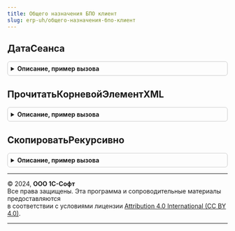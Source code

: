 ```yaml
---
title: Общего назначения БПО клиент
slug: erp-uh/общего-назначения-бпо-клиент
---
```



## ДатаСеанса
<details style="margin: 1em 0; padding: 0.5em; border: 1px solid #ccc; border-radius: 6px;">

<summary style="font-weight: bold; cursor: pointer;">Описание, пример вызова</summary>

```bsl

// Возвращает текущую дату, происходит обращение к серверу, для получения точной даты.
//
// Возвращаемое значение:
//  Дата - текущая дата сеанса.
//
Функция ДатаСеанса() Экспорт
```

Пример вызова
```bsl
Результат = ОбщегоНазначенияБПОКлиент.ДатаСеанса() 
```
</details>

## ПрочитатьКорневойЭлементXML
<details style="margin: 1em 0; padding: 0.5em; border: 1px solid #ccc; border-radius: 6px;">

<summary style="font-weight: bold; cursor: pointer;">Описание, пример вызова</summary>

```bsl

// Функция читает корневой элемент XML.
//
// Параметры:
//  СтрокаXML - Строка - XML строка.
//
// Возвращаемое значение:
//  Структура
//
Функция ПрочитатьКорневойЭлементXML(СтрокаXML) Экспорт
```

Пример вызова
```bsl
Результат = ОбщегоНазначенияБПОКлиент.ПрочитатьКорневойЭлементXML(СтрокаXML) 
```
</details>

## СкопироватьРекурсивно
<details style="margin: 1em 0; padding: 0.5em; border: 1px solid #ccc; border-radius: 6px;">

<summary style="font-weight: bold; cursor: pointer;">Описание, пример вызова</summary>

```bsl

// Создает полную копию структуры, соответствия, массива, списка или таблицы значений, рекурсивно,
// с учетом типов дочерних элементов. При этом содержимое значений объектных типов
// (СправочникОбъект, ДокументОбъект и т.п.) не копируются, а возвращаются ссылки на исходный объект.
//
// Параметры:
//  Источник - Структура
//           - ФиксированнаяСтруктура
//           - Соответствие
//           - ФиксированноеСоответствие
//           - Массив
//           - ФиксированныйМассив
//           - СписокЗначений - объект, который необходимо скопировать.
//  ФиксироватьДанные - Булево       - если Истина - фиксировать, если Ложь - снять фиксацию.
//                    - Неопределено - не изменять.
//
// Возвращаемое значение:
//  Структура,
//  ФиксированнаяСтруктура,
//  Соответствие
//  ФиксированноеСоответствие
//  Массив
//  ФиксированныйМассив
//  СписокЗначений - копия объекта, переданного в параметре Источник.
//
Функция СкопироватьРекурсивно(Источник, ФиксироватьДанные = Неопределено) Экспорт
```

Пример вызова
```bsl
Результат = ОбщегоНазначенияБПОКлиент.СкопироватьРекурсивно(Источник, ФиксироватьДанные);
```
</details>

---

© 2024, **ООО 1С-Софт**  
Все права защищены. Эта программа и сопроводительные материалы предоставляются  
в соответствии с условиями лицензии [Attribution 4.0 International (CC BY 4.0)](https://creativecommons.org/licenses/by/4.0/legalcode).

---
